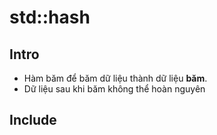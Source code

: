 # std::hash

## Intro

- Hàm băm để băm dữ liệu thành dữ liệu __băm__.
- Dữ liệu sau khi băm không thể hoàn nguyên

## Include

## 